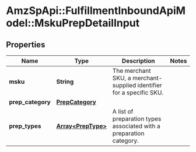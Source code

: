 # AmzSpApi::FulfillmentInboundApiModel::MskuPrepDetailInput

## Properties
Name | Type | Description | Notes
------------ | ------------- | ------------- | -------------
**msku** | **String** | The merchant SKU, a merchant-supplied identifier for a specific SKU. | 
**prep_category** | [**PrepCategory**](PrepCategory.md) |  | 
**prep_types** | [**Array&lt;PrepType&gt;**](PrepType.md) | A list of preparation types associated with a preparation category. | 

